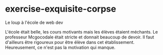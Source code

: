 # exercise-exquisite-corpse
Le loup à l'école de web dev

L'école était belle, les cours motivants mais les élèves étaient méchants. Le professeur Mcgocodale était stricte et donnait beaucoup de devoir. Il faut d'ailleurs être rigoureux pour être élève dans cet établissement. Heureusement, ce n'est pas la motivation qui manque. 
